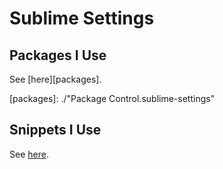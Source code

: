 # Sublime Settings #

## Packages I Use ##

See [here][packages].

[packages]: ./"Package Control.sublime-settings"

## Snippets I Use ##

See [here][snippets].

[snippets]: ./snippets

